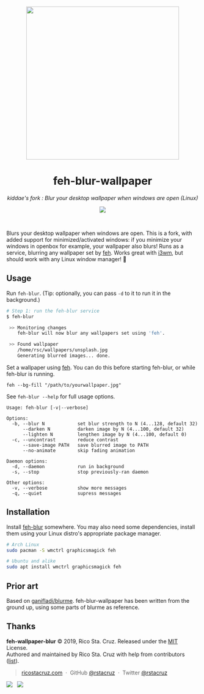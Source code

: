 <p align='center'>
<br>
<a href='https://raw.githubusercontent.com/ngynLk/feh-blur-wallpaper/master/untitled.gif'>
<img src='https://raw.githubusercontent.com/ngynLk/feh-blur-wallpaper/master/untitled.gif' width='400'>
</a>
<br>

</p>

<h1 align='center'>
feh-blur-wallpaper
</h1>

<p align='center'>
<em>kiddae's fork : Blur your desktop wallpaper when windows are open (Linux)</em>
</p>

<p align='center'>
<img src='https://img.shields.io/badge/build-pending-lightgrey.svg'>
</p>

<br>

Blurs your desktop wallpaper when windows are open.
This is a fork, with added support for minimized/activated windows: if you minimize your windows in openbox for example, your wallpaper also blurs!
Runs as a service, blurring any wallpaper set by [feh].
Works great with [i3wm], but should work with any Linux window manager! 🎉

## Usage

Run `feh-blur`. (Tip: optionally, you can pass `-d` to it to run it in the background.)

```sh
# Step 1: run the feh-blur service
$ feh-blur

 >> Monitoring changes
    feh-blur will now blur any wallpapers set using 'feh'.

 >> Found wallpaper
    /home/rsc/wallpapers/unsplash.jpg
    Generating blurred images... done.
```

Set a wallpaper using [feh]. You can do this before starting feh-blur, or while feh-blur is running.

```
feh --bg-fill "/path/to/yourwallpaper.jpg"
```

See `feh-blur --help` for full usage options.

```
Usage: feh-blur [-v|--verbose]

Options:
  -b, --blur N            set blur strength to N (4...128, default 32)
      --darken N          darken image by N (4...100, default 32)
      --lighten N         lengthen image by N (4...100, default 0)
  -c, --uncontrast        reduce contrast
      --save-image PATH   save blurred image to PATH
      --no-animate        skip fading animation

Daemon options:
  -d, --daemon            run in background
  -s, --stop              stop previously-ran daemon

Other options:
  -v, --verbose           show more messages
  -q, --quiet             supress messages
```

## Installation

Install [feh-blur](./feh-blur) somewhere. You may also need some dependencies, install them using your Linux distro's appropriate package manager.

```sh
# Arch Linux
sudo pacman -S wmctrl graphicsmagick feh

# Ubuntu and alike
sudo apt install wmctrl graphicsmagick feh
```

## Prior art

Based on [ganifladi/blurme](https://github.com/ganifladi/blurme). feh-blur-wallpaper has been written from the ground up, using some parts of blurme as reference.

## Thanks

**feh-wallpaper-blur** © 2019, Rico Sta. Cruz. Released under the [MIT] License.<br>
Authored and maintained by Rico Sta. Cruz with help from contributors ([list][contributors]).

> [ricostacruz.com](http://ricostacruz.com) &nbsp;&middot;&nbsp;
> GitHub [@rstacruz](https://github.com/rstacruz) &nbsp;&middot;&nbsp;
> Twitter [@rstacruz](https://twitter.com/rstacruz)

[![](https://img.shields.io/github/followers/rstacruz.svg?style=social&label=@rstacruz)](https://github.com/rstacruz) &nbsp;
[![](https://img.shields.io/twitter/follow/rstacruz.svg?style=social&label=@rstacruz)](https://twitter.com/rstacruz)

[mit]: http://mit-license.org/
[contributors]: http://github.com/rstacruz/feh-wallpaper-blur/contributors
[feh]: https://wiki.archlinux.org/index.php/feh
[i3wm]: https://i3wm.org/
